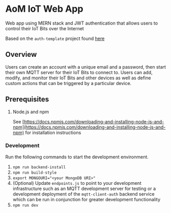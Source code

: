 # AoM IoT Web App

Web app using MERN stack and JWT authentication that allows users to control their IoT Bits over the Internet

Based on the `auth-template` project found [here](https://github.com/delta-12/auth-template)

## Overview

Users can create an account with a unique email and a password, then start their own MQTT server for their IoT Bits to connect to. Users can add, modify, and monitor their IoT Bits and other devices as well as define custom actions that can be triggered by a particular device.

## Prerequisites

1. Node.js and npm

   See [https://docs.npmjs.com/downloading-and-installing-node-js-and-npm](https://docs.npmjs.com/downloading-and-installing-node-js-and-npm) for installation instructions

### Development

Run the following commands to start the development environment.

1. `npm run backend-install`
2. `npm run build-style`
3. `export MONGOURI="<your MongoDB URI>"`
4. (Optional) Update `endpoints.js` to point to your development infrastructure such as an MQTT development server for testing or a development deployment of the `mqtt-client-auth` backend service which can be run in conjunction for greater development functionality
5. `npm run dev`
